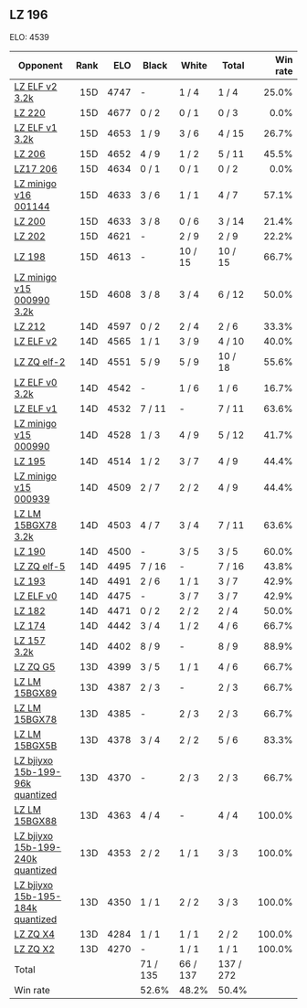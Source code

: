 ## LZ 196 ##

ELO: 4539

Opponent | Rank | ELO | Black | White | Total | Win rate
---------|-----:|----:|-------|-------|-------|-------:
[LZ ELF v2 3.2k](LZ%20ELF%20v2%203.2k.md) | 15D | 4747 | - | 1 / 4 | 1 / 4 | 25.0%
[LZ 220](LZ%20220.md) | 15D | 4677 | 0 / 2 | 0 / 1 | 0 / 3 | 0.0%
[LZ ELF v1 3.2k](LZ%20ELF%20v1%203.2k.md) | 15D | 4653 | 1 / 9 | 3 / 6 | 4 / 15 | 26.7%
[LZ 206](LZ%20206.md) | 15D | 4652 | 4 / 9 | 1 / 2 | 5 / 11 | 45.5%
[LZ17 206](LZ17%20206.md) | 15D | 4634 | 0 / 1 | 0 / 1 | 0 / 2 | 0.0%
[LZ minigo v16 001144](LZ%20minigo%20v16%20001144.md) | 15D | 4633 | 3 / 6 | 1 / 1 | 4 / 7 | 57.1%
[LZ 200](LZ%20200.md) | 15D | 4633 | 3 / 8 | 0 / 6 | 3 / 14 | 21.4%
[LZ 202](LZ%20202.md) | 15D | 4621 | - | 2 / 9 | 2 / 9 | 22.2%
[LZ 198](LZ%20198.md) | 15D | 4613 | - | 10 / 15 | 10 / 15 | 66.7%
[LZ minigo v15 000990 3.2k](LZ%20minigo%20v15%20000990%203.2k.md) | 15D | 4608 | 3 / 8 | 3 / 4 | 6 / 12 | 50.0%
[LZ 212](LZ%20212.md) | 14D | 4597 | 0 / 2 | 2 / 4 | 2 / 6 | 33.3%
[LZ ELF v2](LZ%20ELF%20v2.md) | 14D | 4565 | 1 / 1 | 3 / 9 | 4 / 10 | 40.0%
[LZ ZQ elf-2](LZ%20ZQ%20elf-2.md) | 14D | 4551 | 5 / 9 | 5 / 9 | 10 / 18 | 55.6%
[LZ ELF v0 3.2k](LZ%20ELF%20v0%203.2k.md) | 14D | 4542 | - | 1 / 6 | 1 / 6 | 16.7%
[LZ ELF v1](LZ%20ELF%20v1.md) | 14D | 4532 | 7 / 11 | - | 7 / 11 | 63.6%
[LZ minigo v15 000990](LZ%20minigo%20v15%20000990.md) | 14D | 4528 | 1 / 3 | 4 / 9 | 5 / 12 | 41.7%
[LZ 195](LZ%20195.md) | 14D | 4514 | 1 / 2 | 3 / 7 | 4 / 9 | 44.4%
[LZ minigo v15 000939](LZ%20minigo%20v15%20000939.md) | 14D | 4509 | 2 / 7 | 2 / 2 | 4 / 9 | 44.4%
[LZ LM 15BGX78 3.2k](LZ%20LM%2015BGX78%203.2k.md) | 14D | 4503 | 4 / 7 | 3 / 4 | 7 / 11 | 63.6%
[LZ 190](LZ%20190.md) | 14D | 4500 | - | 3 / 5 | 3 / 5 | 60.0%
[LZ ZQ elf-5](LZ%20ZQ%20elf-5.md) | 14D | 4495 | 7 / 16 | - | 7 / 16 | 43.8%
[LZ 193](LZ%20193.md) | 14D | 4491 | 2 / 6 | 1 / 1 | 3 / 7 | 42.9%
[LZ ELF v0](LZ%20ELF%20v0.md) | 14D | 4475 | - | 3 / 7 | 3 / 7 | 42.9%
[LZ 182](LZ%20182.md) | 14D | 4471 | 0 / 2 | 2 / 2 | 2 / 4 | 50.0%
[LZ 174](LZ%20174.md) | 14D | 4442 | 3 / 4 | 1 / 2 | 4 / 6 | 66.7%
[LZ 157 3.2k](LZ%20157%203.2k.md) | 14D | 4402 | 8 / 9 | - | 8 / 9 | 88.9%
[LZ ZQ G5](LZ%20ZQ%20G5.md) | 13D | 4399 | 3 / 5 | 1 / 1 | 4 / 6 | 66.7%
[LZ LM 15BGX89](LZ%20LM%2015BGX89.md) | 13D | 4387 | 2 / 3 | - | 2 / 3 | 66.7%
[LZ LM 15BGX78](LZ%20LM%2015BGX78.md) | 13D | 4385 | - | 2 / 3 | 2 / 3 | 66.7%
[LZ LM 15BGX5B](LZ%20LM%2015BGX5B.md) | 13D | 4378 | 3 / 4 | 2 / 2 | 5 / 6 | 83.3%
[LZ bjiyxo 15b-199-96k quantized](LZ%20bjiyxo%2015b-199-96k%20quantized.md) | 13D | 4370 | - | 2 / 3 | 2 / 3 | 66.7%
[LZ LM 15BGX88](LZ%20LM%2015BGX88.md) | 13D | 4363 | 4 / 4 | - | 4 / 4 | 100.0%
[LZ bjiyxo 15b-199-240k quantized](LZ%20bjiyxo%2015b-199-240k%20quantized.md) | 13D | 4353 | 2 / 2 | 1 / 1 | 3 / 3 | 100.0%
[LZ bjiyxo 15b-195-184k quantized](LZ%20bjiyxo%2015b-195-184k%20quantized.md) | 13D | 4350 | 1 / 1 | 2 / 2 | 3 / 3 | 100.0%
[LZ ZQ X4](LZ%20ZQ%20X4.md) | 13D | 4284 | 1 / 1 | 1 / 1 | 2 / 2 | 100.0%
[LZ ZQ X2](LZ%20ZQ%20X2.md) | 13D | 4270 | - | 1 / 1 | 1 / 1 | 100.0%
Total | | | 71 / 135 | 66 / 137 | 137 / 272 | 
Win rate| | | 52.6% | 48.2% | 50.4% | 
